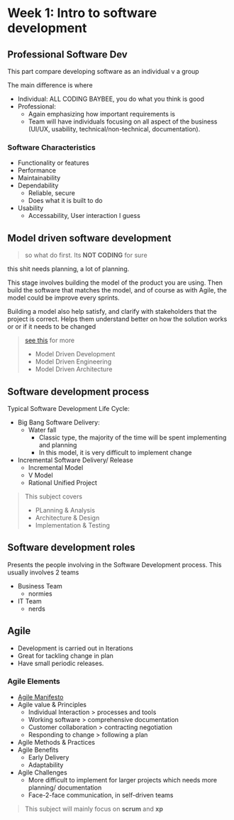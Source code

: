 # Week 1: Intro to software development

## Professional Software Dev

This part compare developing software as an individual v a group

The main difference is where

- Individual: ALL CODING BAYBEE, you do what you think is good
- Professional: 
  - Again emphasizing how important requirements is
  - Team will have individuals focusing on all aspect of the business (UI/UX, usability, technical/non-technical, documentation).

### Software Characteristics

- Functionality or features
- Performance
- Maintainability
- Dependability
  - Reliable, secure
  - Does what it is built to do
- Usability
  - Accessability, User interaction I guess

## Model driven software development

> so what do first. Its **NOT CODING** for sure

this shit needs planning, a lot of planning.

This stage involves building the model of the product you are using.
Then build the software that matches the model, and of course as with Agile, the model could be improve every sprints.

Building a model also help satisfy, and clarify with stakeholders that the project is correct.
Helps them understand better on how the solution works or or if it needs to be changed

> [see this](http://www.omg.org/mda/mda_files/Cephas_MDA_Fast_Guide.pdf) for more
> - Model Driven Development
> - Model Driven Engineering
> - Model Driven Architecture 

## Software development process

Typical Software Development Life Cycle:

- Big Bang Software Delivery:
  - Water fall 
    - Classic type, the majority of the time will be spent implementing and planning
    - In this model, it is very difficult to implement change
- Incremental Software Delivery/ Release
  - Incremental Model
  - V Model
  - Rational Unified Project

> This subject covers
> - PLanning & Analysis
> - Architecture & Design
> - Implementation & Testing

## Software development roles

Presents the people involving in the Software Development process. This usually involves 2 teams

- Business Team
  - normies
- IT Team
  - nerds

## Agile

- Development is carried out in Iterations
- Great for tackling change in plan
- Have small periodic releases. 

### Agile Elements

- [Agile Manifesto](https://agilemanifesto.org)
- Agile value & Principles
  - Individual Interaction > processes and tools
  - Working software > comprehensive documentation
  - Customer collaboration > contracting negotiation
  - Responding to change > following a plan
- Agile Methods & Practices
- Agile Benefits
  - Early Delivery
  - Adaptability
- Agile Challenges
  - More difficult to implement for larger projects which needs more planning/ documentation
  - Face-2-face communication, in self-driven teams

> This subject will mainly focus on **scrum** and **xp**


